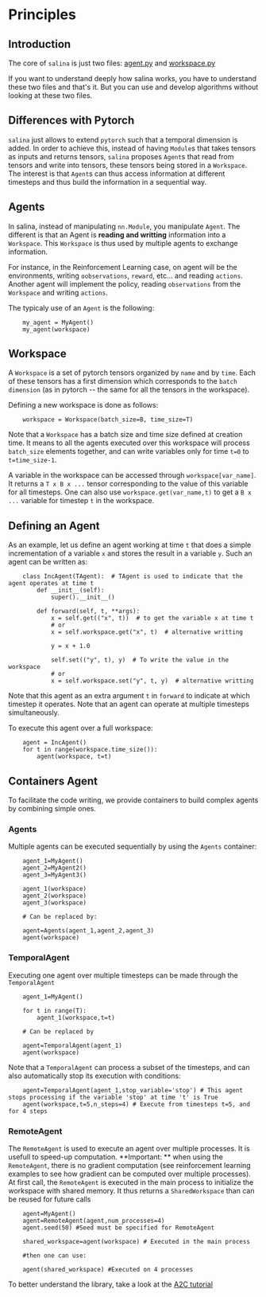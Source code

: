 # Principles

## Introduction

The core of `salina` is just two files: [agent.py](../salina/agent.py) and [workspace.py](../salina/workspace.py)

If you want to understand deeply how salina works, you have to understand these two files and that's it. But you can use and develop algorithms without looking at these two files.

## Differences with Pytorch

`salina` just allows to extend `pytorch` such that a temporal dimension is added. In order to achieve this, instead of having `Module`s that takes tensors as inputs and returns tensors, `salina` proposes `Agent`s that read from tensors and write into tensors, these tensors being stored in a `Workspace`. The interest is that `Agent`s can thus access information at different timesteps and thus build the information in a sequential way.


## Agents

In salina, instead of manipulating `nn.Module`, you manipulate `Agent`. The different is that an Agent is **reading and writting** information into a `Workspace`. This `Workspace` is thus used by multiple agents to exchange information.

For instance, in the Reinforcement Learning case, on agent will be the environments, writing `oobservations`, `reward`, etc... and reading `actions`. Another agent will implement the policy, reading `observations` from the `Workspace` and writing `actions`.

The typicaly use of an `Agent` is the following:
```
    my_agent = MyAgent()
    my_agent(workspace)
```


## Workspace

A `Workspace` is a set of pytorch tensors organized by `name` and by `time`. Each of these tensors has a first dimension which corresponds to the `batch dimension` (as in pytorch -- the same for all the tensors in the workspace).

Defining a new workspace is done as follows:
```
    workspace = Workspace(batch_size=B, time_size=T)
```

Note that a `Workspace` has a batch size and time size defined at creation time. It means to all the agents executed over this workspace will process `batch_size` elements together, and can write variables only for time `t=0` to `t=time_size-1`.

A variable in the workspace can be accessed through `workspace[var_name]`. It returns a `T x B x ...` tensor corresponding to the value of this variable for all timesteps. One can also use `workspace.get(var_name,t)` to get a `B x ...` variable for timestep `t` in the workspace.

## Defining an Agent

As an example, let us define an agent working at time `t` that does a simple incrementation of a variable `x` and stores the result in a variable `y`. Such an agent can be written as:

```
    class IncAgent(TAgent):  # TAgent is used to indicate that the agent operates at time t
        def __init__(self):
            super().__init__()

        def forward(self, t, **args):
            x = self.get(("x", t))  # to get the variable x at time t
            # or
            x = self.workspace.get("x", t)  # alternative writting

            y = x + 1.0

            self.set(("y", t), y)  # To write the value in the workspace
            # or
            x = self.workspace.set("y", t, y)  # alternative writting
```

Note that this agent as an extra argument `t` in `forward` to indicate at which timestep it operates. Note that an agent can operate at multiple timesteps simultaneously.

To execute this agent over a full workspace:
```
    agent = IncAgent()
    for t in range(workspace.time_size()):
        agent(workspace, t=t)
```

## Containers Agent

To facilitate the code writing, we provide containers to build complex agents by combining simple ones.

### Agents

Multiple agents can be executed sequentially by using the `Agents` container:
```
    agent_1=MyAgent()
    agent_2=MyAgent2()
    agent_3=MyAgent3()

    agent_1(workspace)
    agent_2(workspace)
    agent_3(workspace)

    # Can be replaced by:

    agent=Agents(agent_1,agent_2,agent_3)
    agent(workspace)
```

### TemporalAgent

Executing one agent over multiple timesteps can be made through the `TemporalAgent`
```
    agent_1=MyAgent()

    for t in range(T):
        agent_1(workspace,t=t)

    # Can be replaced by

    agent=TemporalAgent(agent_1)
    agent(workspace)
```
Note that a `TemporalAgent` can process a subset of the timesteps, and can also automatically stop its execution with conditions:

```
    agent=TemporalAgent(agent_1,stop_variable='stop') # This agent stops processing if the variable 'stop' at time 't' is True
    agent(workspace,t=5,n_steps=4) # Execute from timesteps t=5, and for 4 steps
```

### RemoteAgent

The `RemoteAgent` is used to execute an agent over multiple processes. It is usefull to speed-up computation. **Important: ** when using the `RemoteAgent`, there is no gradient computation (see reinforcement learning examples to see how gradient can be computed over multiple processes). At first call, the `RemoteAgent` is executed in the main process to initialize the workspace with shared memory. It thus returns a `SharedWorkspace` than can be reused for future calls

```
    agent=MyAgent()
    agent=RemoteAgent(agent,num_processes=4)
    agent.seed(50) #Seed must be specified for RemoteAgent

    shared_workspace=agent(workspace) # Executed in the main process

    #then one can use:

    agent(shared_workspace) #Executed on 4 processes
```

To better understand the library, take a look at the [A2C tutorial](/salina_examples/rl/a2c)
